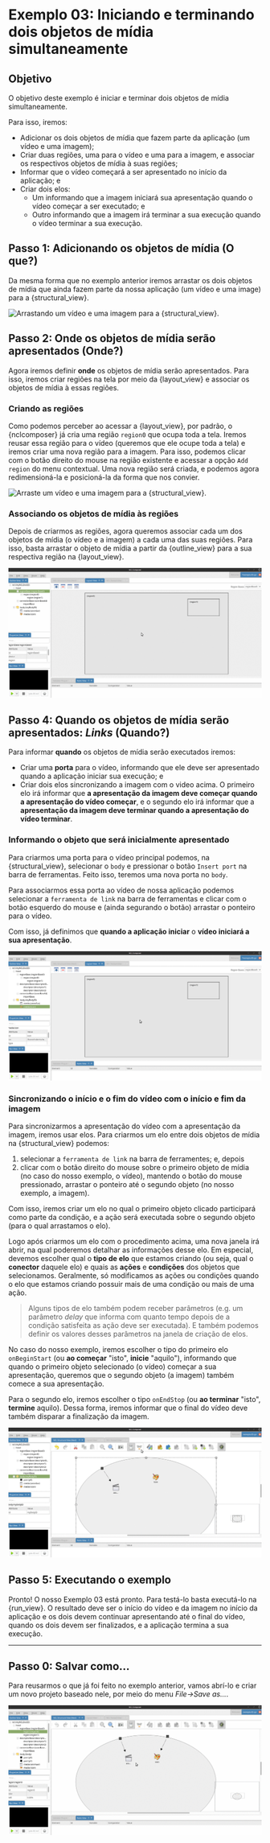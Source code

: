 # Exemplo 03: Iniciando e terminando dois objetos de mídia simultaneamente

## Objetivo
O objetivo deste exemplo é iniciar e terminar dois objetos de mídia
simultaneamente.

Para isso, iremos:

  * Adicionar os dois objetos de mídia que fazem parte da aplicação (um vídeo e
    uma imagem);
  * Criar duas regiões, uma para o vídeo e uma para a imagem, e associar os
    respectivos objetos de mídia à suas regiões;
  * Informar que o vídeo começará a ser apresentado no início da aplicação; e
  * Criar dois elos:
    * Um informando que a imagem iniciará sua apresentação quando o vídeo
      começar a ser executado; e
    * Outro informando que a imagem irá terminar a sua execução quando o vídeo
      terminar a sua execução.

## Passo 1: Adicionando os objetos de mídia  (**O que?**)
Da mesma forma que no exemplo anterior iremos arrastar os dois objetos de mídia
que ainda fazem parte da nossa aplicação (um vídeo e uma image) para a
{structural_view}.

![](../img-anim/ex03-step01-insert-media.gif "Arrastando um vídeo e uma imagem
para a {structural_view}.")

## Passo 2: Onde os objetos de mídia serão apresentados (**Onde?**)

Agora iremos definir __onde__ os objetos de mídia serão apresentados.
Para isso, iremos criar regiões na tela por meio da {layout_view} e associar os
objetos de mídia à essas regiões. 

### Criando as regiões

Como podemos perceber ao acessar a {layout_view}, por padrão, o {nclcomposer}
já cria uma região `region0` que ocupa toda a tela. Iremos reusar essa região
para o vídeo (queremos que ele ocupe toda a tela) e iremos criar uma nova
região para a imagem.  Para isso, podemos clicar com o botão direito do mouse
na região existente e acessar a opção `Add region` do menu contextual. Uma nova
região será criada, e podemos agora redimensioná-la e posicioná-la da forma que
nos convier.

![](../img-anim/ex03-step02-create-region.gif "Arraste um vídeo e uma imagem
para a {structural_view}.")


### Associando os objetos de mídia às regiões

Depois de criarmos as regiões, agora queremos associar cada um dos objetos de
mídia (o vídeo e a imagem) a cada uma das suas regiões.  Para isso, basta
arrastar o objeto de mídia a partir da {outline_view} para a sua respectiva
região na {layout_view}.

![](../img-anim/ex03-step02-media-to-region.gif)

## Passo 4: Quando os objetos de mídia serão apresentados: _Links_ (**Quando?**)

Para informar __quando__ os objetos de mídia serão executados iremos:

  * Criar uma __porta__ para o vídeo, informando que ele deve ser apresentado
    quando a aplicação iniciar sua execução; e 
  * Criar dois elos sincronizando a imagem com o video acima.  O primeiro elo
    irá informar que __a apresentação da imagem deve começar quando a
    apresentação do vídeo começar__, e o segundo elo irá informar que a
    __apresentação da imagem deve terminar quando a apresentação do vídeo terminar__.

### Informando o objeto que será inicialmente apresentado

Para criarmos uma porta para o vídeo principal podemos, na {structural_view},
selecionar o `body` e pressionar o botão `Insert port` na barra de ferramentas.
Feito isso, teremos uma nova porta no `body`.

Para associarmos essa porta ao vídeo de nossa aplicação podemos selecionar a
`ferramenta de link` na barra de ferramentas e clicar com o botão esquerdo do
mouse e (ainda segurando o botão) arrastar o ponteiro para o vídeo. 

Com isso, já definimos que __quando a aplicação iniciar__ o __vídeo iniciará a
sua apresentação__.

![](../img-anim/ex03-step03-insert-port.gif)

### Sincronizando o início e o fim do vídeo com o início e fim da imagem

Para sincronizarmos a apresentação do vídeo com a apresentação da imagem,
iremos usar elos.  Para criarmos um elo entre dois objetos de mídia na
{structural_view} podemos:

  1. selecionar a `ferramenta de link` na barra de ferramentes; e, depois
  2. clicar com o botão direito do mouse sobre o primeiro objeto de mídia (no
     caso do nosso exemplo, o vídeo), mantendo o botão do mouse pressionado,
     arrastar o ponteiro até o segundo objeto (no nosso exemplo, a imagem).

Com isso, iremos criar um elo no qual o primeiro objeto clicado participará
como parte da condição, e a ação será executada sobre o segundo objeto (para o
qual arrastamos o elo).

Logo após criarmos um elo com o procedimento acima, uma nova janela irá abrir,
na qual poderemos detalhar as informações desse elo.  Em especial, devemos
escolher qual o __tipo de elo__ que estamos criando (ou seja, qual o
__conector__ daquele elo) e quais as __ações__ e __condições__ dos objetos que
selecionamos.  Geralmente, só modificamos as ações ou condições quando o elo
que estamos criando possuir mais de uma condição ou mais de uma ação.

> Alguns tipos de elo também podem receber parâmetros (e.g. um parâmetro
> _delay_ que informa com quanto tempo depois de a condição satisfeita as ação
> deve ser executada).  E também podemos definir os valores desses parâmetros na
> janela de criação de elos.

No caso do nosso exemplo, iremos escolher o tipo do primeiro elo
``onBeginStart`` (ou __ao começar__ "isto", __inicie__ "aquilo"), informando
que quando o primeiro objeto selecionado (o vídeo) começar a sua apresentação,
queremos que o segundo objeto (a imagem) também comece a sua apresentação.

Para o segundo elo, iremos escolher o tipo ``onEndStop`` (ou __ao terminar__
"isto", __termine__ aquilo).  Dessa forma, iremos informar que o final do vídeo
deve também disparar a finalização da imagem.

![](../img-anim/ex03-step04-links.gif)

## Passo 5: Executando o exemplo

Pronto!  O nosso Exemplo 03 está pronto.  Para testá-lo basta executá-lo na
{run_view}.  O resultado deve ser o início do vídeo e da imagem no início da
aplicação e os dois devem continuar apresentando até o final do vídeo, quando
os dois devem ser finalizados, e a aplicação termina a sua execução.

------
## Passo 0: Salvar como...
Para reusarmos o que já foi feito no exemplo anterior, vamos abrí-lo e criar um
novo projeto baseado nele, por meio do menu _File->Save as..._.  

![](../img-anim/ex03-step00-save-as.gif)


